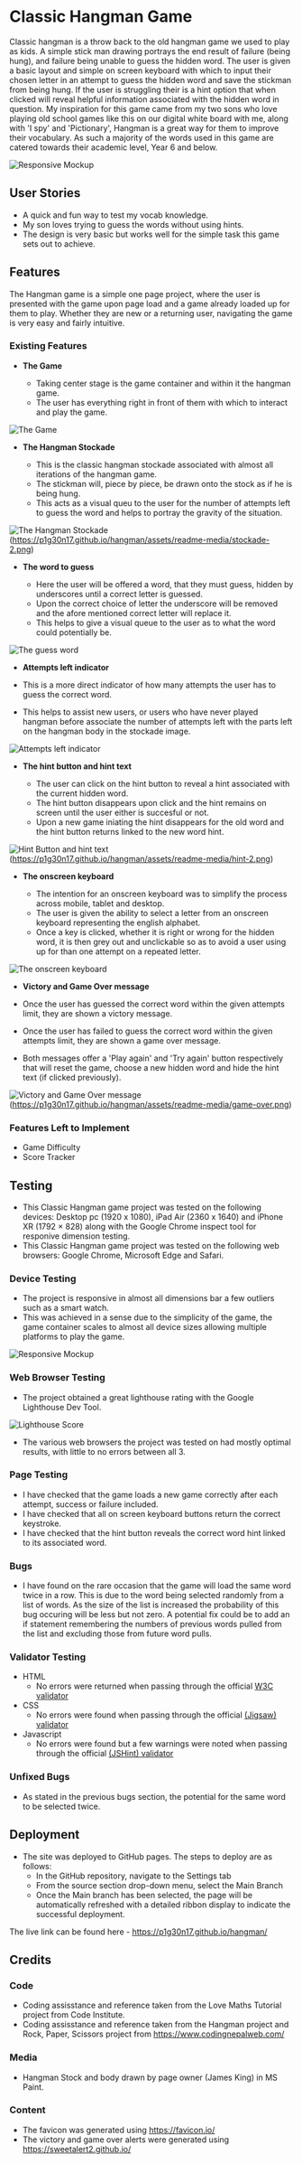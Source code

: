 # Classic Hangman Game

Classic hangman is a throw back to the old hangman game we used to play as kids. A simple stick man drawing portrays the end result of failure (being hung), and failure being unable to guess the hidden word. The user is given a basic layout and simple on screen keyboard with which to input their chosen letter in an attempt to guess the hidden word and save the stickman from being hung. If the user is struggling their is a hint option that when clicked will reveal helpful information associated with the hidden word in question. My inspiration for this game came from my two sons who love playing old school games like this on our digital white board with me, along with 'I spy' and 'Pictionary', Hangman is a great way for them to improve their vocabulary. As such a majority of the words used in this game are catered towards their academic level, Year 6 and below. 

![Responsive Mockup](https://p1g30n17.github.io/hangman/assets/readme-media/viewports.png)

## User Stories
- A quick and fun way to test my vocab knowledge.
- My son loves trying to guess the words without using hints.
- The design is very basic but works well for the simple task this game sets out to achieve.

## Features 

The Hangman game is a simple one page project, where the user is presented with the game upon page load and a game already loaded up for them to play. Whether they are new or a returning user, navigating the game is very easy and fairly intuitive. 

### Existing Features

- __The Game__

  - Taking center stage is the game container and within it the hangman game.
  - The user has everything right in front of them with which to interact and play the game.

![The Game](https://p1g30n17.github.io/hangman/assets/readme-media/game.png)

- __The Hangman Stockade__

  - This is the classic hangman stockade associated with almost all iterations of the hangman game.
  - The stickman will, piece by piece, be drawn onto the stock as if he is being hung.
  - This acts as a visual queu to the user for the number of attempts left  to guess the word and helps to portray the gravity of the situation. 

![The Hangman Stockade](https://p1g30n17.github.io/hangman/assets/readme-media/stockade-1.png)(https://p1g30n17.github.io/hangman/assets/readme-media/stockade-2.png)

- __The word to guess__

  - Here the user will be offered a word, that they must guess, hidden by underscores until a correct letter is guessed.
  - Upon the correct choice of letter the underscore will be removed and the afore mentioned correct letter will replace it.
  - This helps to give a visual queue to the user as to what the word could potentially be.

![The guess word](https://p1g30n17.github.io/hangman/assets/readme-media/guess-word.png)

- __Attempts left indicator__ 

- This is a more direct indicator of how many attempts the user has to guess the correct word.
- This helps to assist new users, or users who have never played hangman before associate the number of attempts left with the parts left on the hangman body in the stockade image.

![Attempts left indicator](https://p1g30n17.github.io/hangman/assets/readme-media/attempts.png)

- __The hint button and hint text__ 

  - The user can click on the hint button to reveal a hint associated with the current hidden word.
  - The hint button disappears upon click and the hint remains on screen until the user either is succesful or not.
  - Upon a new game iniating the hint disappears for the old word and the hint button returns linked to the new word hint.

![Hint Button and hint text](https://p1g30n17.github.io/hangman/assets/readme-media/hint-1.png)(https://p1g30n17.github.io/hangman/assets/readme-media/hint-2.png)

- __The onscreen keyboard__

  - The intention for an onscreen keyboard was to simplify the process across mobile, tablet and desktop.
  - The user is given the ability to select a letter from an onscreen keyboard representing the english alphabet.
  - Once a key is clicked, whether it is right or wrong for the hidden word, it is then grey out and unclickable so as to avoid a user using up for than one attempt on a repeated letter.

![The onscreen keyboard](https://p1g30n17.github.io/hangman/assets/readme-media/keyboard.png)

- __Victory and Game Over message__

- Once the user has guessed the correct word within the given attempts limit, they are shown a victory message.
- Once the user has failed to guess the correct word within the given attempts limit, they are shown a game over message.
- Both messages offer a 'Play again' and 'Try again' button respectively that will reset the game, choose a new hidden word and hide the hint text (if clicked previously).

![Victory and Game Over message](https://p1g30n17.github.io/hangman/assets/readme-media/victory.png)(https://p1g30n17.github.io/hangman/assets/readme-media/game-over.png)

### Features Left to Implement

- Game Difficulty
- Score Tracker

## Testing 

- This Classic Hangman game project was tested on the following devices: Desktop pc (1920 x 1080), iPad Air (2360 x 1640) and iPhone XR (1792 × 828) along with the Google Chrome inspect tool for responive dimension testing.
- This Classic Hangman game project was tested on the following web browsers: Google Chrome, Microsoft Edge and Safari.

### Device Testing
- The project is responsive in almost all dimensions bar a few outliers such as a smart watch.
- This was achieved in a sense due to the simplicity of the game, the game container scales to almost all device sizes allowing multiple platforms to play the game.

![Responsive Mockup](https://p1g30n17.github.io/hangman/assets/readme-media/viewports.png)

### Web Browser Testing

- The project obtained a great lighthouse rating with the Google Lighthouse Dev Tool.

![Lighthouse Score](https://p1g30n17.github.io/hangman/assets/readme-media/lighthouse.png)

- The various web browsers the project was tested on had mostly optimal results, with little to no errors between all 3.

### Page Testing

- I have checked that the game loads a new game correctly after each attempt, success or failure included.
- I have checked that all on screen keyboard buttons return the correct keystroke.
- I have checked that the hint button reveals the correct word hint linked to its associated word.

### Bugs

- I have found on the rare occasion that the game will load the same word twice in a row. This is due to the word being selected randomly from a list of words. As the size of the list is increased the probability of this bug occuring will be less but not zero. A potential fix could be to add an if statement remembering the numbers of previous words pulled from the list and excluding those from future word pulls.

### Validator Testing 

- HTML
  - No errors were returned when passing through the official [W3C validator](https://validator.w3.org/nu/)
- CSS
  - No errors were found when passing through the official [(Jigsaw) validator](https://jigsaw.w3.org/css-validator/)
- Javascript
  - No errors were found but a few warnings were noted when passing through the official [(JSHint) validator](https://jshint.com/)

### Unfixed Bugs

- As stated in the previous bugs section, the potential for the same word to be selected twice. 

## Deployment

- The site was deployed to GitHub pages. The steps to deploy are as follows: 
  - In the GitHub repository, navigate to the Settings tab 
  - From the source section drop-down menu, select the Main Branch
  - Once the Main branch has been selected, the page will be automatically refreshed with a detailed ribbon display to indicate the successful deployment. 

The live link can be found here - https://p1g30n17.github.io/hangman/

## Credits 

### Code

- Coding assisstance and reference taken from the Love Maths Tutorial project from Code Institute.
- Coding assisstance and reference taken from the Hangman project and Rock, Paper, Scissors project from https://www.codingnepalweb.com/

### Media 

- Hangman Stock and body drawn by page owner (James King) in MS Paint.

### Content 

- The favicon was generated using https://favicon.io/
- The victory and game over alerts were generated using https://sweetalert2.github.io/